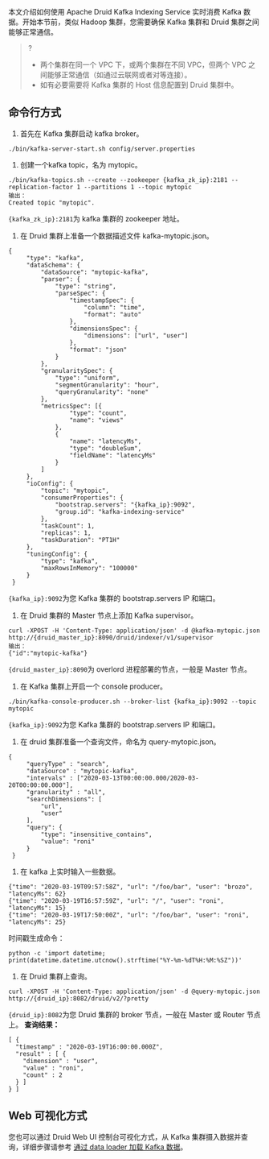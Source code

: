 本文介绍如何使用 Apache Druid Kafka Indexing Service 实时消费 Kafka 数据。开始本节前，类似 Hadoop 集群，您需要确保 Kafka 集群和 Druid 集群之间能够正常通信。

>?
>- 两个集群在同一个 VPC 下，或两个集群在不同 VPC，但两个 VPC 之间能够正常通信（如通过云联网或者对等连接）。
>- 如有必要需要将 Kafka 集群的 Host 信息配置到 Druid 集群中。

## 命令行方式

1. 首先在 Kafka 集群启动 kafka broker。
```
./bin/kafka-server-start.sh config/server.properties
```
1. 创建一个kafka topic，名为 mytopic。
```
./bin/kafka-topics.sh --create --zookeeper {kafka_zk_ip}:2181 --replication-factor 1 --partitions 1 --topic mytopic
输出：
Created topic "mytopic".
```
`{kafka_zk_ip}:2181`为 kafka 集群的 zookeeper 地址。
1. 在 Druid 集群上准备一个数据描述文件 kafka-mytopic.json。
```
{
     "type": "kafka",
     "dataSchema": {
         "dataSource": "mytopic-kafka",
         "parser": {
             "type": "string",
             "parseSpec": {
                 "timestampSpec": {
                     "column": "time",
                     "format": "auto"
                 },
                 "dimensionsSpec": {
                     "dimensions": ["url", "user"]
                 },
                 "format": "json"
             }
         },
         "granularitySpec": {
             "type": "uniform",
             "segmentGranularity": "hour",
             "queryGranularity": "none"
         },
         "metricsSpec": [{
                 "type": "count",
                 "name": "views"
             },
             {
                 "name": "latencyMs",
                 "type": "doubleSum",
                 "fieldName": "latencyMs"
             }
         ]
     },
     "ioConfig": {
         "topic": "mytopic",
         "consumerProperties": {
             "bootstrap.servers": "{kafka_ip}:9092",
             "group.id": "kafka-indexing-service"
         },
         "taskCount": 1,
         "replicas": 1,
         "taskDuration": "PT1H"
     },
     "tuningConfig": {
         "type": "kafka",
         "maxRowsInMemory": "100000"
     }
 }
```
`{kafka_ip}:9092`为您 Kafka 集群的 bootstrap.servers IP 和端口。
1. 在 Druid 集群的 Master 节点上添加 Kafka supervisor。
```
curl -XPOST -H 'Content-Type: application/json' -d @kafka-mytopic.json http://{druid_master_ip}:8090/druid/indexer/v1/supervisor
输出：
{"id":"mytopic-kafka"}
```
`{druid_master_ip}:8090`为 overlord 进程部署的节点，一般是 Master 节点。
1. 在 Kafka 集群上开启一个  console producer。
```
./bin/kafka-console-producer.sh --broker-list {kafka_ip}:9092 --topic mytopic
```
`{kafka_ip}:9092`为您 Kafka 集群的 bootstrap.servers IP 和端口。
1. 在 druid 集群准备一个查询文件，命名为 query-mytopic.json。
```
{
     "queryType" : "search",
     "dataSource" : "mytopic-kafka",
     "intervals" : ["2020-03-13T00:00:00.000/2020-03-20T00:00:00.000"],
     "granularity" : "all",
     "searchDimensions": [
         "url",
         "user"
     ],
     "query": {
         "type": "insensitive_contains",
         "value": "roni"
     }
 }
```
1. 在 kafka 上实时输入一些数据。
```
{"time": "2020-03-19T09:57:58Z", "url": "/foo/bar", "user": "brozo", "latencyMs": 62}
{"time": "2020-03-19T16:57:59Z", "url": "/", "user": "roni", "latencyMs": 15}
{"time": "2020-03-19T17:50:00Z", "url": "/foo/bar", "user": "roni", "latencyMs": 25}
```
时间戳生成命令：
```
python -c 'import datetime; print(datetime.datetime.utcnow().strftime("%Y-%m-%dT%H:%M:%SZ"))'
```
1. 在 Druid 集群上查询。
```
curl -XPOST -H 'Content-Type: application/json' -d @query-mytopic.json http://{druid_ip}:8082/druid/v2/?pretty
```
`{druid_ip}:8082`为您 Druid 集群的 broker 节点，一般在 Master 或 Router 节点上。
**查询结果：**
```
[ {
  "timestamp" : "2020-03-19T16:00:00.000Z",
  "result" : [ {
    "dimension" : "user",
    "value" : "roni",
    "count" : 2
  } ]
} ]
```

## Web 可视化方式

您也可以通过 Druid Web UI 控制台可视化方式，从 Kafka 集群摄入数据并查询，详细步骤请参考 [通过 data loader 加载 Kafka 数据](https://druid.apache.org/docs/latest/tutorials/tutorial-kafka.html#loading-data-with-the-data-loader)。
